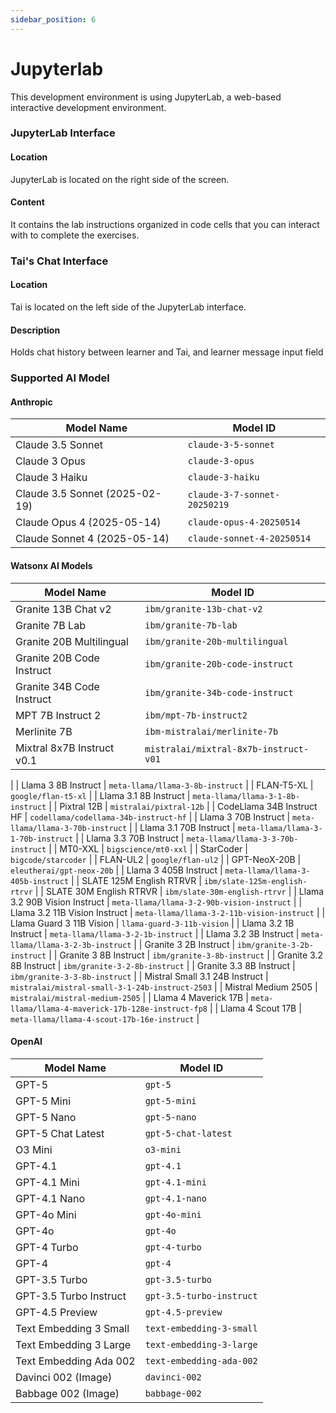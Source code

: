 ```yaml
---
sidebar_position: 6
---
```


# Jupyterlab

This development environment is using JupyterLab, a web-based interactive development environment.

### JupyterLab Interface

#### Location
JupyterLab is located on the right side of the screen.

#### Content
It contains the lab instructions organized in code cells that you can interact with to complete the exercises.

### Tai's Chat Interface

#### Location
Tai is located on the left side of the JupyterLab interface.

#### Description
Holds chat history between learner and Tai, and learner message input field

### Supported AI Model

#### Anthropic
| Model Name | Model ID |
  |------------|----------|
  | Claude 3.5 Sonnet | `claude-3-5-sonnet` |
  | Claude 3 Opus | `claude-3-opus` |
  | Claude 3 Haiku | `claude-3-haiku` |
  | Claude 3.5 Sonnet (2025-02-19) | `claude-3-7-sonnet-20250219` |
  | Claude Opus 4 (2025-05-14) | `claude-opus-4-20250514` |
  | Claude Sonnet 4 (2025-05-14) | `claude-sonnet-4-20250514` |

#### Watsonx AI Models

  | Model Name | Model ID |
  |------------|----------|
  | Granite 13B Chat v2 | `ibm/granite-13b-chat-v2` |
  | Granite 7B Lab | `ibm/granite-7b-lab` |
  | Granite 20B Multilingual | `ibm/granite-20b-multilingual` |
  | Granite 20B Code Instruct | `ibm/granite-20b-code-instruct` |
  | Granite 34B Code Instruct | `ibm/granite-34b-code-instruct` |
  | MPT 7B Instruct 2 | `ibm/mpt-7b-instruct2` |
  | Merlinite 7B | `ibm-mistralai/merlinite-7b` |
  | Mixtral 8x7B Instruct v0.1 | `mistralai/mixtral-8x7b-instruct-v01`
   |
  | Llama 3 8B Instruct | `meta-llama/llama-3-8b-instruct` |
  | FLAN-T5-XL | `google/flan-t5-xl` |
  | Llama 3.1 8B Instruct | `meta-llama/llama-3-1-8b-instruct` |
  | Pixtral 12B | `mistralai/pixtral-12b` |
  | CodeLlama 34B Instruct HF | `codellama/codellama-34b-instruct-hf`
  |
  | Llama 3 70B Instruct | `meta-llama/llama-3-70b-instruct` |
  | Llama 3.1 70B Instruct | `meta-llama/llama-3-1-70b-instruct` |
  | Llama 3.3 70B Instruct | `meta-llama/llama-3-3-70b-instruct` |
  | MT0-XXL | `bigscience/mt0-xxl` |
  | StarCoder | `bigcode/starcoder` |
  | FLAN-UL2 | `google/flan-ul2` |
  | GPT-NeoX-20B | `eleutherai/gpt-neox-20b` |
  | Llama 3 405B Instruct | `meta-llama/llama-3-405b-instruct` |
  | SLATE 125M English RTRVR | `ibm/slate-125m-english-rtrvr` |
  | SLATE 30M English RTRVR | `ibm/slate-30m-english-rtrvr` |
  | Llama 3.2 90B Vision Instruct |
  `meta-llama/llama-3-2-90b-vision-instruct` |
  | Llama 3.2 11B Vision Instruct |
  `meta-llama/llama-3-2-11b-vision-instruct` |
  | Llama Guard 3 11B Vision | `llama-guard-3-11b-vision` |
  | Llama 3.2 1B Instruct | `meta-llama/llama-3-2-1b-instruct` |
  | Llama 3.2 3B Instruct | `meta-llama/llama-3-2-3b-instruct` |
  | Granite 3 2B Instruct | `ibm/granite-3-2b-instruct` |
  | Granite 3 8B Instruct | `ibm/granite-3-8b-instruct` |
  | Granite 3.2 8B Instruct | `ibm/granite-3-2-8b-instruct` |
  | Granite 3.3 8B Instruct | `ibm/granite-3-3-8b-instruct` |
  | Mistral Small 3.1 24B Instruct |
  `mistralai/mistral-small-3-1-24b-instruct-2503` |
  | Mistral Medium 2505 | `mistralai/mistral-medium-2505` |
  | Llama 4 Maverick 17B |
  `meta-llama/llama-4-maverick-17b-128e-instruct-fp8` |
  | Llama 4 Scout 17B | `meta-llama/llama-4-scout-17b-16e-instruct` |

#### OpenAI
  | Model Name | Model ID |
  |------------|----------|
  | GPT-5 | `gpt-5` |
  | GPT-5 Mini | `gpt-5-mini` |
  | GPT-5 Nano | `gpt-5-nano` |
  | GPT-5 Chat Latest | `gpt-5-chat-latest` |
  | O3 Mini | `o3-mini` |
  | GPT-4.1 | `gpt-4.1` |
  | GPT-4.1 Mini | `gpt-4.1-mini` |
  | GPT-4.1 Nano | `gpt-4.1-nano` |
  | GPT-4o Mini | `gpt-4o-mini` |
  | GPT-4o | `gpt-4o` |
  | GPT-4 Turbo | `gpt-4-turbo` |
  | GPT-4 | `gpt-4` |
  | GPT-3.5 Turbo | `gpt-3.5-turbo` |
  | GPT-3.5 Turbo Instruct | `gpt-3.5-turbo-instruct` |
  | GPT-4.5 Preview | `gpt-4.5-preview` |
  | Text Embedding 3 Small | `text-embedding-3-small` |
  | Text Embedding 3 Large | `text-embedding-3-large` |
  | Text Embedding Ada 002 | `text-embedding-ada-002` |
  | Davinci 002 (Image) | `davinci-002` |
  | Babbage 002 (Image) | `babbage-002` |